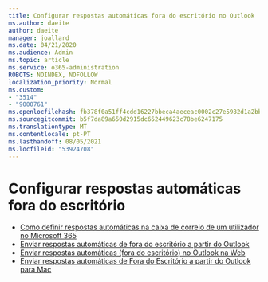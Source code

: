 ```yaml
---
title: Configurar respostas automáticas fora do escritório no Outlook
ms.author: daeite
author: daeite
manager: joallard
ms.date: 04/21/2020
ms.audience: Admin
ms.topic: article
ms.service: o365-administration
ROBOTS: NOINDEX, NOFOLLOW
localization_priority: Normal
ms.custom:
- "3514"
- "9000761"
ms.openlocfilehash: fb378f0a51ff4cdd16227bbeca4aeceac0002c27e5982d1a2bb25579dc2cd21b
ms.sourcegitcommit: b5f7da89a650d2915dc652449623c78be6247175
ms.translationtype: MT
ms.contentlocale: pt-PT
ms.lasthandoff: 08/05/2021
ms.locfileid: "53924708"
---
```

# <a name="set-up-out-of-office-automatic-replies"></a>Configurar respostas automáticas fora do escritório

- [Como definir respostas automáticas na caixa de correio de um utilizador no Microsoft 365](https://docs.microsoft.com/exchange/troubleshoot/configure-mailboxes/set-automatic-replies)
- [Enviar respostas automáticas de fora do escritório a partir do Outlook](https://support.office.com/article/9742f476-5348-4f9f-997f-5e208513bd67)
- [Enviar respostas automáticas (fora do escritório) no Outlook na Web](https://support.office.com/article/0c193ab0-b9e1-4058-84be-a5b014242290)
- [Enviar respostas automáticas de Fora do Escritório a partir do Outlook para Mac](https://support.office.com/article/4e07ab75-beda-4f9e-bcdc-44471ebacdee)